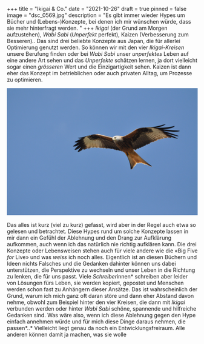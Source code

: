 +++
title = "Ikigai & Co."
date = "2021-10-26"
draft = true
pinned = false
image = "dsc_0569.jpg"
description = "Es gibt immer wieder Hypes um Bücher und (Lebens-)Konzepte, bei denen ich mir wünschen würde, dass sie mehr hinterfragt werden. "
+++
*Ikigai* (der Grund am Morgen aufzustehen), *Wabi* *Sabi* (*Unperfekt* perfekt), Kaizen (Verbesserung zum Besseren)*..* Das sind drei beliebte Konzepte aus Japan, die für allerlei Optimierung genutzt werden. So können wir mit den vier *Ikigai-Kreisen* unsere Berufung finden oder bei *Wabi* *Sabi* unser *unperfektes* Leben auf eine andere Art sehen und das *Unperfekte* schätzen lernen, ja dort vielleicht sogar einen *grösseren* Wert und die Einzigartigkeit sehen. Kaizen ist dann eher das Konzept im betrieblichen oder auch privaten Alltag, um Prozesse zu optimieren.

![](dsc_0569.jpg)

Das alles ist kurz (viel zu kurz) gefasst, wird aber in der Regel auch etwa so gelesen und betrachtet. Diese Hypes rund um solche Konzepte lassen in mir dann ein Gefühl der Ablehnung und den Drang zur Aufklärung aufkommen, auch wenn ich das natürlich nie richtig aufklären kann. Die drei Konzepte oder Lebensweisen stehen auch für viele andere wie die «Big Five *for* Live» und was *weiss* ich noch alles. Eigentlich ist an diesen Büchern und Ideen nichts Falsches und die Gedanken dahinter können uns dabei unterstützen, die Perspektive zu wechseln und unser Leben in die Richtung zu lenken, die für uns passt. Viele *Schreiber*innen* schreiben aber leider von Lösungen fürs Leben, sie werden kopiert, gepostet und Menschen werden schon fast zu Anhängern dieser Ansätze. Das ist wahrscheinlich der Grund, warum ich mich ganz oft daran störe und dann eher Abstand davon nehme, obwohl zum Beispiel hinter den vier Kreisen, die dann mit *Ikigai* verbunden werden oder hinter *Wabi* *Sabi* schöne, spannende und hilfreiche Gedanken sind. Was wäre also, wenn ich diese Ablehnung gegen den Hype einfach annehmen würde und für mich diese Dinge daraus nehmen, die passen*..* Vielleicht liegt genau da noch ein Entwicklungsfreiraum. Alle anderen können damit ja machen, was sie wolle